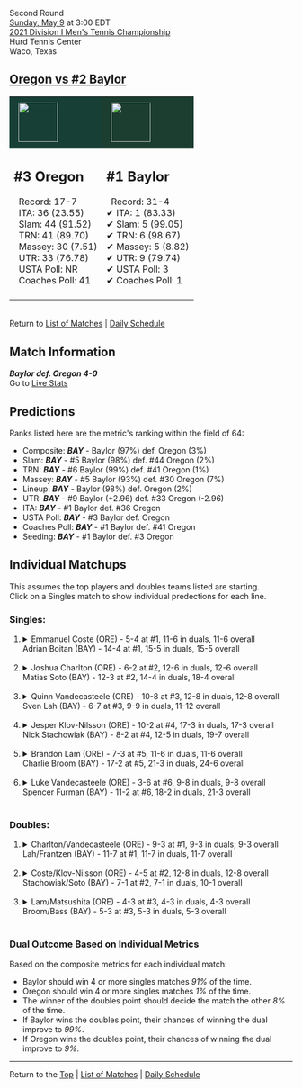 Second Round[](#top)<a name="top"></a>  
[Sunday, May 9](../../schedule/05-09.md) at 3:00 EDT  
[2021 Division I Men's Tennis Championship](../index.md)  
Hurd Tennis Center  
Waco, Texas  
## [Oregon vs #2 Baylor](https://www.ncaa.com/game/5833417)  

<table><tr style="background-color: #d9d9d9 !important"><td style="background-color: #173F35 !important"><img src="https://www.ncaa.com/sites/default/files/images/logos/schools/o/oregon.70.png" width="70" height="70" style="padding: 8px;" /></td><td style="background-color: #1B3E30 !important"><img src="https://www.ncaa.com/sites/default/files/images/logos/schools/b/baylor.70.png" width="70" height="70" style="padding: 8px;" /></td></tr><tr>
<td>  

<h2>#3 Oregon</h2>  
&nbsp; Record: 17-7<br>  
&nbsp; ITA: 36 (23.55)<br>  
&nbsp; Slam: 44 (91.52)<br>  
&nbsp; TRN: 41 (89.70)<br>  
&nbsp; Massey: 30 (7.51)<br>  
&nbsp; UTR: 33 (76.78)<br>  
&nbsp; USTA Poll: NR<br>  
&nbsp; Coaches Poll: 41<br>  
<br>  

</td>
<td>  

<h2>#1 Baylor</h2>  
&nbsp; Record: 31-4<br>  
&#10004; ITA: 1 (83.33)<br>  
&#10004; Slam: 5 (99.05)<br>  
&#10004; TRN: 6 (98.67)<br>  
&#10004; Massey: 5 (8.82)<br>  
&#10004; UTR: 9 (79.74)<br>  
&#10004; USTA Poll: 3<br>  
&#10004; Coaches Poll: 1<br>  
<br>  

</td>
</tr></table>  


<br>Return to [List of Matches](../index.md) &#124; [Daily Schedule](../../schedule/05-09.md)

## Match Information  
***Baylor def. Oregon 4-0***  
Go to [Live Stats](http://www.sidearmstats.com/baylor/mten/)  

## Predictions  

Ranks listed here are the metric's ranking within the field of 64:  
- Composite: ***BAY*** - Baylor (97%) def. Oregon (3%)  
- Slam: ***BAY*** - #5 Baylor (98%) def. #44 Oregon (2%)  
- TRN: ***BAY*** - #6 Baylor (99%) def. #41 Oregon (1%)  
- Massey: ***BAY*** - #5 Baylor (93%) def. #30 Oregon (7%)  
- Lineup: ***BAY*** - Baylor (98%) def. Oregon (2%)  
- UTR: ***BAY*** - #9 Baylor (+2.96) def. #33 Oregon (-2.96)  
- ITA: ***BAY*** - #1 Baylor def. #36 Oregon  
- USTA Poll: ***BAY*** - #3 Baylor def. Oregon  
- Coaches Poll: ***BAY*** - #1 Baylor def. #41 Oregon  
- Seeding: ***BAY*** - #1 Baylor def. #3 Oregon  

## Individual Matchups  
This assumes the top players and doubles teams listed are starting.  
Click on a Singles match to show individual predections for each line.  

### Singles:  

<ol>
<li><details>
<summary markdown="span">Emmanuel Coste (ORE) - 5-4 at #1, 11-6 in duals, 11-6 overall<br>Adrian Boitan (BAY) - 14-4 at #1, 15-5 in duals, 15-5 overall</summary>
<h4>Predictions</h4><ul>
<li>Composite: <b><i>BAY</i></b> - Boitan (76%) def. Coste (24%)</li>  
<li>Slam: <b><i>BAY</i></b> - Boitan (72%) def. Coste (28%)</li>  
<li>TRN: <b><i>BAY</i></b> - Boitan (75%) def. Coste (25%)</li>  
<li>Massey: <b><i>BAY</i></b> - Boitan (80%) def. Coste (20%)</li>  
<li>UTR: <b><i>BAY</i></b> - Boitan (76%) def. Coste (24%)</li>  
<li>ITA: <b><i>BAY</i></b> - Boitan (31.04) def. Coste (3.31)</li>  
</ul>
</details>&nbsp;</li>
<li><details>
<summary markdown="span">Joshua Charlton (ORE) - 6-2 at #2, 12-6 in duals, 12-6 overall<br>Matias Soto (BAY) - 12-3 at #2, 14-4 in duals, 18-4 overall</summary>
<h4>Predictions</h4><ul>
<li>Composite: <b><i>BAY</i></b> - Soto (84%) def. Charlton (16%)</li>  
<li>Slam: <b><i>BAY</i></b> - Soto (77%) def. Charlton (23%)</li>  
<li>TRN: <b><i>BAY</i></b> - Soto (88%) def. Charlton (12%)</li>  
<li>Massey: <b><i>BAY</i></b> - Soto (85%) def. Charlton (15%)</li>  
<li>UTR: <b><i>BAY</i></b> - Soto (85%) def. Charlton (15%)</li>  
<li>ITA: <b><i>BAY</i></b> - Soto (41.70) def. Charlton (2.88)</li>  
</ul>
</details>&nbsp;</li>
<li><details>
<summary markdown="span">Quinn Vandecasteele (ORE) - 10-8 at #3, 12-8 in duals, 12-8 overall<br>Sven Lah (BAY) - 6-7 at #3, 9-9 in duals, 11-12 overall</summary>
<h4>Predictions</h4><ul>
<li>Composite: <b><i>BAY</i></b> - Lah (58%) def. Vandecasteele (42%)</li>  
<li>Slam: <b><i>BAY</i></b> - Lah (61%) def. Vandecasteele (39%)</li>  
<li>TRN: <b><i>BAY</i></b> - Lah (71%) def. Vandecasteele (29%)</li>  
<li>Massey: <b><i>BAY</i></b> - Lah (63%) def. Vandecasteele (37%)</li>  
<li>UTR: <b><i>ORE</i></b> - Vandecasteele (63%) def. Lah (37%)</li>  
<li>ITA: <b><i>BAY</i></b> - Lah (4.25) def. Vandecasteele (1.67)</li>  
</ul>
</details>&nbsp;</li>
<li><details>
<summary markdown="span">Jesper Klov-Nilsson (ORE) - 10-2 at #4, 17-3 in duals, 17-3 overall<br>Nick Stachowiak (BAY) - 8-2 at #4, 12-5 in duals, 19-7 overall</summary>
<h4>Predictions</h4><ul>
<li>Composite: <b><i>BAY</i></b> - Stachowiak (68%) def. Klov-Nilsson (32%)</li>  
<li>Slam: <b><i>BAY</i></b> - Stachowiak (68%) def. Klov-Nilsson (32%)</li>  
<li>TRN: <b><i>BAY</i></b> - Stachowiak (73%) def. Klov-Nilsson (27%)</li>  
<li>Massey: <b><i>BAY</i></b> - Stachowiak (61%) def. Klov-Nilsson (39%)</li>  
<li>UTR: <b><i>BAY</i></b> - Stachowiak (72%) def. Klov-Nilsson (28%)</li>  
<li>ITA: <b><i>BAY</i></b> - Stachowiak (3.38) def. Klov-Nilsson (2.61)</li>  
</ul>
</details>&nbsp;</li>
<li><details>
<summary markdown="span">Brandon Lam (ORE) - 7-3 at #5, 11-6 in duals, 11-6 overall<br>Charlie Broom (BAY) - 17-2 at #5, 21-3 in duals, 24-6 overall</summary>
<h4>Predictions</h4><ul>
<li>Composite: <b><i>BAY</i></b> - Broom (90%) def. Lam (10%)</li>  
<li>Slam: <b><i>BAY</i></b> - Broom (89%) def. Lam (11%)</li>  
<li>TRN: <b><i>BAY</i></b> - Broom (93%) def. Lam (7%)</li>  
<li>Massey: <b><i>BAY</i></b> - Broom (87%) def. Lam (13%)</li>  
<li>UTR: <b><i>BAY</i></b> - Broom (92%) def. Lam (8%)</li>  
<li>ITA: <b><i>BAY</i></b> - Broom (3.72) def. Lam (1.91)</li>  
</ul>
</details>&nbsp;</li>
<li><details>
<summary markdown="span">Luke Vandecasteele (ORE) - 3-6 at #6, 9-8 in duals, 9-8 overall<br>Spencer Furman (BAY) - 11-2 at #6, 18-2 in duals, 21-3 overall</summary>
<h4>Predictions</h4><ul>
<li>Composite: <b><i>BAY</i></b> - Furman (97%) def. Vandecasteele (3%)</li>  
<li>Slam: <b><i>BAY</i></b> - Furman (96%) def. Vandecasteele (4%)</li>  
<li>TRN: <b><i>BAY</i></b> - Furman (98%) def. Vandecasteele (2%)</li>  
<li>Massey: <b><i>BAY</i></b> - Furman (97%) def. Vandecasteele (3%)</li>  
<li>UTR: <b><i>BAY</i></b> - Furman (95%) def. Vandecasteele (5%)</li>  
<li>ITA: <b><i>BAY</i></b> - Furman (4.24) def. Vandecasteele (1.57)</li>  
</ul>
</details>&nbsp;</li>
</ol>

### Doubles:  

<ol>
<li><details>
<summary markdown="span">Charlton/Vandecasteele (ORE) - 9-3 at #1, 9-3 in duals, 9-3 overall<br>Lah/Frantzen (BAY) - 11-7 at #1, 11-7 in duals, 11-7 overall</summary>
<br>Sorry, we don't have any metrics for this match
</details>&nbsp;</li>
<li><details>
<summary markdown="span">Coste/Klov-Nilsson (ORE) - 4-5 at #2, 12-8 in duals, 12-8 overall<br>Stachowiak/Soto (BAY) - 7-1 at #2, 7-1 in duals, 10-1 overall</summary>
<br>Sorry, we don't have any metrics for this match
</details>&nbsp;</li>
<li><details>
<summary markdown="span">Lam/Matsushita (ORE) - 4-3 at #3, 4-3 in duals, 4-3 overall<br>Broom/Bass (BAY) - 5-3 at #3, 5-3 in duals, 5-3 overall</summary>
<br>Sorry, we don't have any metrics for this match
</details>&nbsp;</li>
</ol>

### Dual Outcome Based on Individual Metrics  
  
Based on the composite metrics for each individual match:  
- Baylor should win 4 or more singles matches *91%* of the time.  
- Oregon should win 4 or more singles matches *1%* of the time.  
- The winner of the doubles point should decide the match the other *8%* of the time.  
- If Baylor wins the doubles point, their chances of winning the dual improve to *99%*.  
- If Oregon wins the doubles point, their chances of winning the dual improve to *9%*.  
  
------

Return to the [Top](#top) &#124; [List of Matches](../index.md) &#124; [Daily Schedule](../../schedule/05-09.md)  
